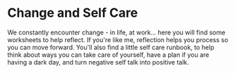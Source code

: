 # Change and Self Care
We constantly encounter change - in life, at work... here you will find some worksheets to help reflect. If you're like me, reflection helps you process so you can move forward. You'll also find a little self care runbook, to help think about ways you can take care of yourself, have a plan if you are having a dark day, and turn negative self talk into positive talk. 
